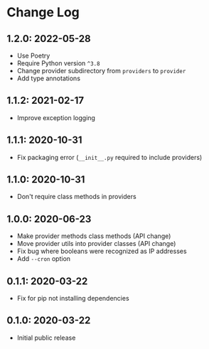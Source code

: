 # Change Log

## 1.2.0: 2022-05-28

- Use Poetry
- Require Python version `^3.8`
- Change provider subdirectory from `providers` to `provider`
- Add type annotations

## 1.1.2: 2021-02-17

- Improve exception logging

## 1.1.1: 2020-10-31

- Fix packaging error (`__init__.py` required to include providers)

## 1.1.0: 2020-10-31

- Don't require class methods in providers

## 1.0.0: 2020-06-23

- Make provider methods class methods (API change)
- Move provider utils into provider classes (API change)
- Fix bug where booleans were recognized as IP addresses
- Add `--cron` option

## 0.1.1: 2020-03-22

- Fix for pip not installing dependencies

## 0.1.0: 2020-03-22

- Initial public release
